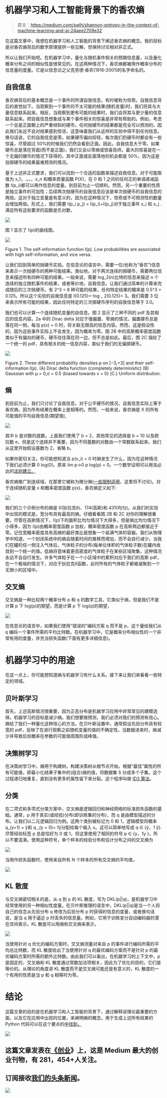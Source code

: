 # 机器学习和人工智能背景下的香农熵

> 原文：<https://medium.com/swlh/shannon-entropy-in-the-context-of-machine-learning-and-ai-24aee2709e32>

在这篇文章中，我想在机器学习和人工智能的背景下阐述香农熵的概念。我的目标是对香农熵背后的数学原理提供一些见解，但保持讨论相对非正式。

所以让我们开始吧。在机器学习中，量化与随机事件相关的预期信息量，以及量化概率分布之间的相似性是很常见的。在这两种情况下，香农熵都被用作概率分布的信息量的度量。它是以信息论之父克劳德·香农(1916-2001)的名字命名的。

## 自我信息

香农熵背后的基本概念是一个事件的所谓自我信息，有时被称为惊奇。自我信息背后的直觉如下。当观察到一个事件的不太可能的结果(随机变量)时，我们将其与大量信息联系起来。相反，当观察到更有可能的结果时，我们会将其与更少量的信息联系起来。把自我信息想象成与某个事件相关的惊喜是非常有帮助的。例如，考虑一个总是正面朝上的严重倾斜的硬币。任何抛硬币的结果都是完全可以预测的，因此我们永远不会对结果感到惊讶，这意味着我们从这样的实验中得不到任何信息。换句话说，它的自我信息是零。如果硬币偏向较轻，每次我们扔硬币时都会有一些惊喜，尽管超过 50%的时候我们仍然会看到正面。因此，自我信息大于零。如果硬币总是落在背面(而不是正面)，我们又会以零熵或惊喜告终。最大的惊喜是在一个无偏的硬币的情况下获得的，其中正面或反面落地的机会都是 50%，因为这是投掷硬币的结果最难预测的情况。

基于上述非正式要求，我们可以找到一个合适的函数来描述自我信息。对于可能取值为 x_1，.。。，x_n 和概率质量函数 P(X)，在 0 和 1 之间的任何正的单调递减函数 I(p_i)都可以用作信息的度量。到目前为止一切顺利。然而，另一个重要的性质是独立事件的可加性；后续两次抛硬币的自我信息应该是单次抛硬币的自我信息的两倍。这对于独立变量是有意义的，因为在这种情况下，惊奇或不可预测性的数量会增加两倍。形式上，我们需要 I(p_i p_j) = I(p_i)+I(p_j)对于独立事件 x_i 和 x_j .满足所有这些要求的函数是负对数，

![](img/6137961277e229f3fc925f62b1ce6e06.png)

图 1 显示了 I(p)的曲线图。

![](img/0d30549de4733b3a3f7fa194f8e48a01.png)

Figure 1\. The self-information function I(p). Low probabilities are associated with high self-information, and vice versa.

让我们回到简单的抛硬币实验。在信息论的语言中，需要一位(也称为“香农”)信息来表示一次抛硬币的两种可能结果。类似地，对于两次连续的掷硬币，需要两位信息来描述所有四种可能的结果。一般来说，需要 log_2(n)比特的信息来描述 n 个连续的独立随机事件的结果，或者等价地，自我信息。让我们通过简单的计算来完成随后的三次抛硬币。有 2^3 = 8 种可能的结果，任何特定结果的概率是 0.5^3 = 0.125。所以这个实验的自我信息是 I(0.125)=-log _ 2(0.125)= 3。我们需要 3 位来表示所有可能的结果，因此任何特定的三次掷硬币序列的自我信息等于 3.0。

我们也可以计算一个连续随机变量的自信息。图 2 显示了三种不同的 pdf 及其相应的信息内容。2a 中的 Dirac delta 对应于强偏置、零熵的情况，偏置硬币总是落在同一侧。每当 p(x) = 0 时，将关联无限高的信息内容。然而，这是假设性的，因为这些事件实际上不会发生，因为概率为零。图 2B 中的高斯概率密度函数类似于有偏向的硬币，硬币往往落在同一边，但不总是如此。最后，图 2C 描绘了一个统一的 pdf，具有相关的统一信息内容，类似于我们的无偏掷硬币。

![](img/b3d0dabe8428d263812341303a347fc6.png)

Figure 2\. Three different probability densities p on [−3,+3] and their self-information I(p). (A) Dirac delta function (completely deterministic) (B) Gaussian with μ = 0,σ = 0.5 (biased towards x = 0) (C.) Uniform distribution.

## 熵

到目前为止，我们只讨论了自我信息。对于公平硬币的情况，自我信息实际上等于香农熵，因为所有结果在概率上是相等的。然而，一般来说，香农熵是 X 的所有可能值的平均自我信息(期望值),

![](img/ef716c3b295a72581292ac9692bfc8a7.png)

其中 b 是对数的底数。上面我们使用了 b = 2，其他常见的选择是 b = 10 以及欧拉数 e，但是这个选择并不重要，因为不同基数的对数由一个常数联系起来。我们从这里开始假设基数为 2，省略 b。

如果你密切关注，你可能想知道当 p(x_i) = 0 时熵发生了什么，因为在这种情况下我们必须计算 0 log(0)。原来
lim p→0 p log(p) = 0。一个数学证明可以用洛必达的[法则建立。](http://tutorial.math.lamar.edu/Classes/CalcI/LHospitalsRule.aspx)

香农熵推广到连续域，在那里它被称为微分熵([一些限制适用](https://en.wikipedia.org/wiki/Differential_entropy)，这里将不讨论)。对于连续随机变量 x 和概率密度函数 p(x)，香农熵定义如下:

![](img/5cae6df2831f74fda991b17126bf7491.png)

我们的三个示例分布的熵是 0(狄拉克δ)、174(高斯)和 431(均匀)。从我们的实验中出现的模式是，宽分布具有最高的熵。仔细看看图 2B 和 2C 对你的理解很重要。尽管在高斯情况下，I(p)下的面积比均匀情况下大得多，但是熵比均匀情况下小得多，因为 I(p)由概率密度函数 p 加权，概率密度函数 p 在高斯两边都接近于零。记住宽概率密度具有高熵的最好类比是想象一个装满气体的容器。我们从物理学中知道，一个封闭系统中的熵会随着时间的推移而增加，而不会自行减少。当我们在罐的任一侧注入气体后，气体粒子的分布(每单位体积的气体粒子数)在罐内收敛到一个统一的值。低熵将意味着更高密度的气体粒子在某些区域聚集，这种情况永远不会自行发生。许多气体粒子在一个小区域中的累积对应于我们的高斯 pdf，在一个极端的情况下，对应于狄拉克δ函数，此时所有的气体粒子都被凝聚到一个无限小的区域中。

## 交叉熵

交叉熵是一种比较两个概率分布 p 和 q 的数学工具，它类似于熵，但是我们不是计算 p 下 log(p)的期望，而是计算 p 下 log(q)的期望，

![](img/e06173b1926f0ee2e45e14cce65b0ffe.png)

在信息论的语言中，如果我们使用“错误的”编码方案 q 而不是 p，这个量给我们从 q 编码一个事件所需的平均比特数。在机器学习中，它是概率分布相似性的一个非常有用的度量，并充当损失函数(下面有更多详细信息)。

# 机器学习中的用途

在这一点上，你可能想知道熵与机器学习有什么关系。接下来让我们来看看一些特定的领域。

## 贝叶斯学习

首先，上述高斯情况很重要，因为正态分布是机器学习应用中非常常见的建模选择。机器学习的目标是减少熵。我们想要做预测，我们必须对我们的预测有信心。熵给了我们一种量化这种信心的方法。在贝叶斯设置中，通常假设先验分布具有较宽的 pdf，反映了在进行观察之前随机变量的值的不确定性。当数据进来时，熵减少并导致后验概率在参数的可能值周围形成峰值。

## 决策树学习

在决策树学习中，熵用于构建树。构建决策树从根节点开始，根据“最佳”属性的所有可能值，即最小化结果子集中的(组合)熵的值，将数据集 S 分成多个子集。这个过程递归地重复，直到没有更多的属性留下来分裂。这个程序叫做 [ID3 算法](https://en.wikipedia.org/wiki/ID3_algorithm)。

## 分类

在二项式和多项式分类方案中，交叉熵是逻辑回归和神经网络的标准损失函数的基础。通常，p 用于真实(或经验)分布(即训练集的分布)，而 q 是由模型描述的分布。让我们以二元逻辑回归为例。这两个类别被标记为 0 和 1，逻辑模型将概率 q_(y=1) = ŷ和 q _(y = 0)= 1ŷ分配给每个输入 x。这可以简单地写成 q ∈ {ŷ，1 ŷ}.尽管经验标签 p 总是恰好为 0 或 1，但这里使用了相同的符号 p ∈ {y，1y }，所以不要混淆。使用这种符号，单个样本的经验分布和估计分布之间的交叉熵为

![](img/4d75d2d3526295f590b9339a15e32304.png)

当用作损失函数时，使用来自所有 N 个样本的所有交叉熵的平均值，

![](img/cd88dc3a651062d62043fc6baf2222f6.png)

## KL 散度

与交叉熵密切相关的是，从 q 到 p 的 KL 散度，写为 DKL(p||q)，是机器学习中经常使用的另一种相似性度量。在贝叶斯推理的语言中，DKL(p||q)是当一个人将自己的信念从先验分布 q 修改为后验分布 p 时获得的信息的度量，或者换句话说，是当 q 用于逼近 p 时丢失的信息量。例如，它用于训练变分自动编码器的潜在空间表示。KL 散度可以用熵和交叉熵来表示，

![](img/d56f2c127e985b8c3f9e2bd616d5efb5.png)

当使用针对 q 优化的编码方案时，交叉熵测量对来自 p 的事件进行编码所需的平均总比特数，而 KL 散度给出了当使用针对 q 的最优编码方案而不是针对 p 的最优编码方案时所需的额外比特数。由此我们可以看出，在机器学习的上下文中，p 是固定的，交叉熵和 KL 散度通过常数加法项相关，因此为了优化的目的，它们是等价的。从理论的角度讲 KL 散度而不是交叉熵可能还是有意义的，KL 散度的一个有用的性质是当 p 和 q 相等时为零。

# 结论

这篇文章的目的是在机器学习和人工智能的背景下，通过解释该理论最重要的方面，以及它在应用中出现的位置，来阐明熵的概念。用于生成上述所有结果的 Python 代码可以在这个要点的[中找到。](https://gist.github.com/fpreiswerk/5cd455d157249a10e874ec91d2e48593)

![](img/731acf26f5d44fdc58d99a6388fe935d.png)

## 这篇文章发表在[《创业](https://medium.com/swlh)》上，这是 Medium 最大的创业刊物，有 281，454+人关注。

## 订阅接收[我们的头条新闻](http://growthsupply.com/the-startup-newsletter/)。

![](img/731acf26f5d44fdc58d99a6388fe935d.png)